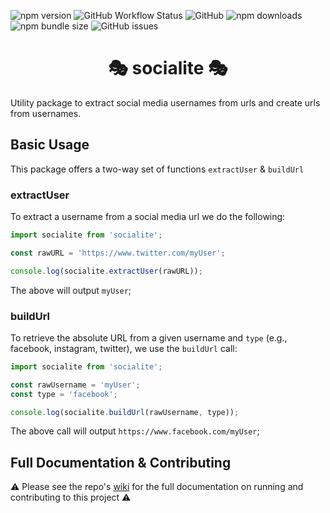 ![npm version](https://img.shields.io/npm/v/@elevatormedia/socialite)
![GitHub Workflow Status](https://img.shields.io/github/workflow/status/ELEVATORmedia/socialite/Update%20Release%20CI?label=latest%20release)
![GitHub](https://img.shields.io/github/license/elevatormedia/socialite)
![npm downloads](https://img.shields.io/npm/dt/@elevatormedia/socialite)
![npm bundle size](https://img.shields.io/bundlephobia/min/@elevatormedia/socialite)
![GitHub issues](https://img.shields.io/github/issues-raw/elevatormedia/socialite)

<h1 align="center" >🎭 socialite 🎭 </h1>

Utility package to extract social media usernames from urls and create urls from usernames.

## Basic Usage

This package offers a two-way set of functions `extractUser` & `buildUrl`

### extractUser

To extract a username from a social media url we do the following:

```js
import socialite from 'socialite';

const rawURL = 'https://www.twitter.com/myUser';

console.log(socialite.extractUser(rawURL));
```

The above will output `myUser`;

### buildUrl

To retrieve the absolute URL from a given username and `type` (e.g., facebook, instagram, twitter), we use the `buildUrl` call:

```js
import socialite from 'socialite';

const rawUsername = 'myUser';
const type = 'facebook';

console.log(socialite.buildUrl(rawUsername, type));
```

The above call will output `https://www.facebook.com/myUser`;

## Full Documentation & Contributing

⚠️ Please see the repo's [wiki](https://github.com/ELEVATORmedia/socialite/wiki) for the full documentation on running and contributing to this project ⚠️
